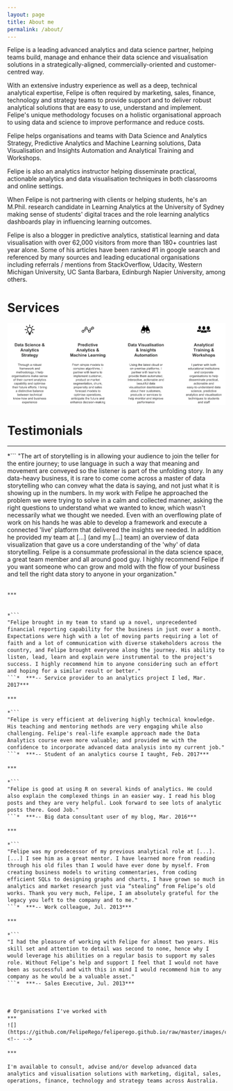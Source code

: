 ```yaml
---
layout: page
title: About me
permalink: /about/
---
```


Felipe is a leading advanced analytics and data science partner, helping teams build, manage and enhance their data science and visualisation solutions in a strategically-aligned, commercially-oriented and customer-centred way.

With an extensive industry experience as well as a deep, technical analytical expertise, Felipe is often required by marketing, sales, finance, technology and strategy teams to provide support and to deliver robust analytical solutions that are easy to use, understand and implement. Felipe's unique methodology focuses on a holistic organisational approach to using data and science to improve performance and reduce costs. 

Felipe helps organisations and teams with Data Science and Analytics Strategy, Predictive Analytics and Machine Learning solutions, Data Visualisation and Insights Automation and Analytical Training and Workshops.

Felipe is also an analytics instructor helping disseminate practical, actionable analytics and data visualisation techniques in both classrooms and online settings.

When Felipe is not partnering with clients or helping students, he's an M.Phil. research candidate in Learning Analytics at the University of Sydney making sense of students' digital traces and the role learning analytics dashboards play in influencing learning outcomes.

Felipe is also a blogger in predictive analytics, statistical learning and data visualisation with over 62,000 visitors from more than 180+ countries last year alone. Some of his articles have been ranked #1 in google search and referenced by many sources and leading educational organisations including referrals / mentions from StackOverflow, Udacity, Western Michigan University, UC Santa Barbara, Edinburgh Napier University, among others.


# Services

![](https://github.com/FelipeRego/feliperego.github.io/raw/master/images/specialties.png)<!-- -->


# Testimonials

***

*```
"The art of storytelling is in allowing your audience to join the teller for the entire journey; to use language in such a way that meaning and movement are conveyed so the listener is part of the unfolding story. In any data-heavy business, it is rare to come come across a master of data storytelling who can convey what the data is saying, and not just what it is showing up in the numbers.  In my work with Felipe he approached the problem we were trying to solve in a calm and collected manner, asking the right questions to understand what we wanted to know, which wasn't necessarily what we thought we needed. Even with an overflowing plate of work on his hands he was able to develop a framework and execute a connected 'live' platform that delivered the insights we needed. In addition he provided my team at [...]  (and my [...] team) an overview of data visualization that gave us a core understanding of the 'why' of data storytelling.  Felipe is a consummate professional in the data science space, a great team member and all around good guy. I highly recommend Felipe if you want someone who can grow and mold with the flow of your business and tell the right data story to anyone in your organization."
```*  ***-- Client, Jul. 2017***

***


*```
"Felipe brought in my team to stand up a novel, unprecedented financial reporting capability for the business in just over a month. Expectations were high with a lot of moving parts requiring a lot of faith and a lot of communication with diverse stakeholders across the country, and Felipe brought everyone along the journey. His ability to listen, lead, learn and explain were instrumental to the project's success. I highly recommend him to anyone considering such an effort and hoping for a similar result or better."
```*  ***-- Service provider to an analytics project I led, Mar. 2017***

***

*```
"Felipe is very efficient at delivering highly technical knowledge. His teaching and mentoring methods are very engaging while also challenging. Felipe's real-life example approach made the Data Analytics course even more valuable; and provided me with the confidence to incorporate advanced data analysis into my current job."
```*  ***-- Student of an analytics course I taught, Feb. 2017***

***

*```
"Felipe is good at using R on several kinds of analytics. He could also explain the complexed things in an easier way. I read his blog posts and they are very helpful. Look forward to see lots of analytic posts there. Good Job."
```*  ***-- Big data consultant user of my blog, Mar. 2016***

***

*```
"Felipe was my predecessor of my previous analytical role at [...]. [...] I see him as a great mentor. I have learned more from reading through his old files than I would have ever done by myself. From creating business models to writing commentaries, from coding efficient SQLs to designing graphs and charts, I have grown so much in analytics and market research just via “stealing” from Felipe’s old works. Thank you very much, Felipe, I am absolutely grateful for the legacy you left to the company and to me."
```*  ***-- Work colleague, Jul. 2013***

***

*```
"I had the pleasure of working with Felipe for almost two years. His skill set and attention to detail was second to none, hence why I would leverage his abilities on a regular basis to support my sales role. Without Felipe’s help and support I feel that I would not have been as successful and with this in mind I would recommend him to any company as he would be a valuable asset."
```*  ***-- Sales Executive, Jul. 2013***



# Organisations I've worked with
***
![](https://github.com/FelipeRego/feliperego.github.io/raw/master/images/clients.png)<!-- -->

***

I'm available to consult, advise and/or develop advanced data analytics and visualisation solutions with marketing, digital, sales, operations, finance, technology and strategy teams across Australia.
